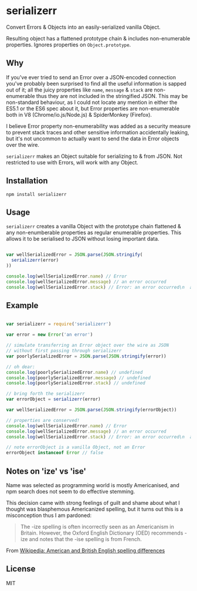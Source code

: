 # serializerr

Convert Errors & Objects into an easily-serialized vanilla Object.

Resulting object has a flattened prototype chain & includes
non-enumerable properties. Ignores properties on `Object.prototype`.

## Why

If you've ever tried to send an Error over a JSON-encoded connection
you've probably been surprised to find all the useful information is
sapped out of it; all the juicy properties like `name`, `message` &
`stack` are non-enumerable thus they are not included in the
stringified JSON. This may be non-standard behaviour, as I could not
locate any mention in either the ES5.1 or the ES6 spec about it, but
Error properties are non-enumerable both in V8 (Chrome/io.js/Node.js) &
SpiderMonkey (Firefox).

I believe Error property non-enumerability was added as a security
measure to prevent stack traces and other sensitive information
accidentally leaking, but it's not uncommon to actually want to send
the data in Error objects over the wire.

`serializerr` makes an Object suitable for serializing to & from
JSON. Not restricted to use with Errors, will work with any Object.

## Installation

```
npm install serializerr
```

## Usage

`serializerr` creates a vanilla Object with the prototype chain
flattened & any non-enumberable properties as regular enumerable properties.
This allows it to be serialised to JSON without losing important data.

```js

var wellSerializedError = JSON.parse(JSON.stringify(
  serializerr(error)
))

console.log(wellSerializedError.name) // Error
console.log(wellSerializedError.message) // an error occurred
console.log(wellSerializedError.stack) // Error: an error occurred\n  at Test.<anonymous> ...

```

## Example

```js

var serializerr = require('serializerr')

var error = new Error('an error')

// simulate transferring an Error object over the wire as JSON
// without first passing through serializerr
var poorlySerializedError = JSON.parse(JSON.stringify(error))

// oh dear:
console.log(poorlySerializedError.name) // undefined
console.log(poorlySerializedError.message) // undefined
console.log(poorlySerializedError.stack) // undefined

// bring forth the serializerr
var errorObject = serializerr(error)

var wellSerializedError = JSON.parse(JSON.stringify(errorObject))

// properties are conserved!
console.log(wellSerializedError.name) // Error
console.log(wellSerializedError.message) // an error occurred
console.log(wellSerializedError.stack) // Error: an error occurred\n  at Test.<anonymous> ...

// note errorObject is a vanilla Object, not an Error
errorObject instanceof Error // false
```

## Notes on 'ize' vs 'ise'

Name was selected as programming world is mostly Americanised, and npm
search does not seem to do effective stemming.

This decision came with strong feelings of guilt and shame about what I thought
was blasphemous Americanized spelling, but it turns out this is a
misconception thus I am pardoned:

> The -ize spelling is often incorrectly seen as an Americanism in
> Britain. However, the Oxford English Dictionary (OED) recommends -ize
> and notes that the -ise spelling is from French.

From [Wikipedia: American and British English spelling differences](http://en.wikipedia.org/wiki/American_and_British_English_spelling_differences#-ise.2C_-ize_.28-isation.2C_-ization.29)

## License

MIT
